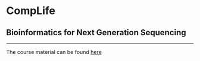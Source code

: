 # CompLife 
## Bioinformatics for Next Generation Sequencing

***

The course material can be found [here](https://github.com/kpj/microbeco2015/wiki)
